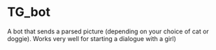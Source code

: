 # TG_bot
A bot that sends a parsed picture (depending on your choice of cat or doggie). 
Works very well for starting a dialogue with a girl)
